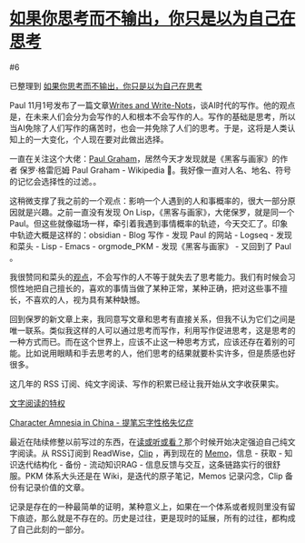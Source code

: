 # [如果你思考而不输出，你只是以为自己在思考](https://github.com/VandeeFeng/gitmemos/issues/7)

#6 

已整理到 [如果你思考而不输出，你只是以为自己在思考](https://wiki.vandee.art/#%E5%A6%82%E6%9E%9C%E4%BD%A0%E6%80%9D%E8%80%83%E8%80%8C%E4%B8%8D%E8%BE%93%E5%87%BA%EF%BC%8C%E4%BD%A0%E5%8F%AA%E6%98%AF%E4%BB%A5%E4%B8%BA%E8%87%AA%E5%B7%B1%E5%9C%A8%E6%80%9D%E8%80%83)

Paul 11月1号发布了一篇文章[Writes and Write-Nots](https://paulgraham.com/writes.html)，谈AI时代的写作。他的观点是，在未来人们会分为会写作的人和根本不会写作的人。写作的基础是思考，所以当AI免除了人们写作的痛苦时，也会一并免除了人们的思考。于是，这将是人类认知上的一大变化，个人现在要对此做出选择。

一直在关注这个大佬：[Paul Graham](https://paulgraham.com/)，居然今天才发现就是《黑客与画家》的作者 保罗·格雷厄姆 Paul Graham  - Wikipedia 🤣。我好像一直对人名、地名、符号的记忆会选择性的过滤。。

这稍微支撑了我之前的一个观点：影响一个人遇到的人和事概率的，很大一部分原因就是兴趣。之前一直没有发现 On Lisp，《黑客与画家》，大佬保罗，就是同一个 Paul。但这些就像磁场一样，牵引着我遇到事情概率的轨迹，今天交汇了。印象中轨迹大概是这样的：obsidian - Blog 写作 - 发现 Paul 的网站 - Logseq - 发现和菜头 - Lisp - Emacs - orgmode_PKM - 发现《黑客与画家》 - 又回到了 Paul 。

我很赞同和菜头的[观点](https://mp.weixin.qq.com/s/Zx0ntJdoosp6xBRNYrmjmQ)，不会写作的人不等于就失去了思考能力。我们有时候会习惯性地把自己擅长的，喜欢的事情当做了某种正常，某种正确，把对这些事不擅长，不喜欢的人，视为具有某种缺憾。

回到保罗的新文章上来，我同意写文章和思考有直接关系，但我不认为它们之间是唯一联系。类似我这样的人可以通过思考而写作，利用写作促进思考，这是思考的一种方式而已。而在这个世界上，应该不止这一种思考方式，应该还存在着别的可能。比如说用眼睛和手去思考的人，他们思考的结果就要朴实许多，但是质感也好很多。


这几年的 RSS 订阅、纯文字阅读、写作的积累已经让我开始从文字收获果实。

[文字阅读的特权](https://wiki.vandee.art/#%E6%96%87%E5%AD%97%E9%98%85%E8%AF%BB%E7%9A%84%E7%89%B9%E6%9D%83)

[Character Amnesia in China - 提笔忘字性格失忆症 ](https://clip.vandee.art/2024/10/character-amnesia-in-china---%E6%8F%90%E7%AC%94%E5%BF%98%E5%AD%97%E6%80%A7%E6%A0%BC%E5%A4%B1%E5%BF%86%E7%97%87/index.html)

最近在陆续修整以前写过的东西，在[读或听或看？](https://www.vandee.art/2023-09-18-read-or-listen.html)那个时候开始决定强迫自己纯文字阅读。从 RSS订阅到 ReadWise，[Clip](https://www.vandee.art/2024-10-12-bookmark-and-summary-by-github-actions.html) ，再到现在的 [Memo](https://www.vandee.art/2024-10-28-memos-and-ssl-config.html)，信息 - 获取 - 知识迭代结构化 - 备份 - 流动知识RAG - 信息反馈与交互，这条链路实行的很舒服。PKM 体系大头还是在 Wiki，是迭代的原子笔记，Memos 记录闪念，Clip 备份有记录价值的文章。

记录是存在的一种最简单的证明，某种意义上，如果在一个体系或者规则里没有留下痕迹，那么就是不存在的。历史是过往，更是现时的延展，所有的过往，都构成了自己此刻的一部分。 